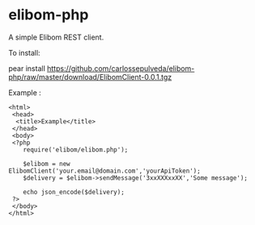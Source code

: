 elibom-php
==========

A simple Elibom REST client.


To install:

pear install https://github.com/carlossepulveda/elibom-php/raw/master/download/ElibomClient-0.0.1.tgz


Example : 

    <html>
     <head>
      <title>Example</title>
     </head>
     <body>
     <?php 
        require('elibom/elibom.php');
    
        $elibom = new ElibomClient('your.email@domain.com','yourApiToken');
        $delivery = $elibom->sendMessage('3xxXXXxxXX','Some message');
    
        echo json_encode($delivery);
     ?> 
     </body>
    </html>

